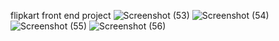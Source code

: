 flipkart front end project
![Screenshot (53)](https://github.com/Keerthanabccc/flipkart/assets/151000423/bb26dd08-0530-49d7-a9ee-3a39efaf1c5e)
![Screenshot (54)](https://github.com/Keerthanabccc/flipkart/assets/151000423/111e8cfc-31d8-43d3-9815-f14e1a2ca5a0)
![Screenshot (55)](https://github.com/Keerthanabccc/flipkart/assets/151000423/69b17d5f-2647-42a7-adf3-917e6ce3a3b6)
![Screenshot (56)](https://github.com/Keerthanabccc/flipkart/assets/151000423/defe1ccf-6249-4c56-8509-6b161fd02ce2)
